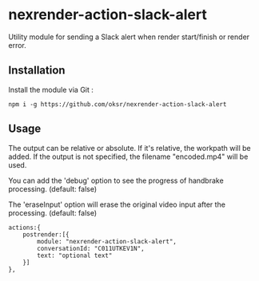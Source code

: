 # nexrender-action-slack-alert
Utility module for sending a Slack alert when render start/finish or render error.


## Installation

Install the module via Git :
```
npm i -g https://github.com/oksr/nexrender-action-slack-alert
```

## Usage

The output can be relative or absolute. If it's relative, the workpath will be added.
If the output is not specified, the filename "encoded.mp4" will be used.

You can add the 'debug' option to see the progress of handbrake processing. (default: false)

The 'eraseInput' option will erase the original video input after the processing. (default: false)

```
actions:{
    postrender:[{
        module: "nexrender-action-slack-alert",
        conversationId: "C011UTKEV1N",
        text: "optional text"
    }]
},
```
